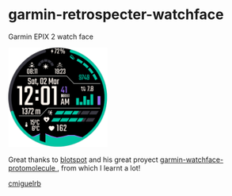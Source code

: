# garmin-retrospecter-watchface
Garmin EPIX 2 watch face

<img src="Retrospecter.png" alt="screenshot" width="200"/>

Great thanks to [blotspot](https://github.com/blotspot) and his great proyect [garmin-watchface-protomolecule
](https://github.com/blotspot/garmin-watchface-protomolecule), from which I learnt a lot!


[cmiguelrb](https://cmiguelrb.github.io/)
